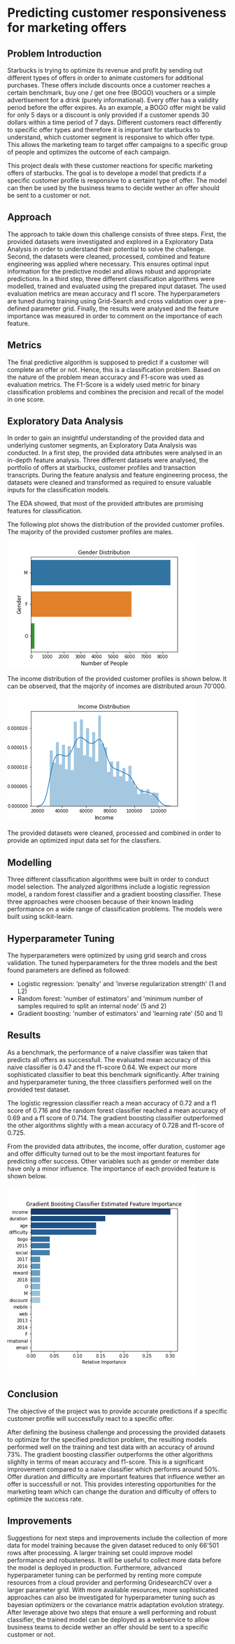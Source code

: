 # Predicting customer responsiveness for marketing offers

## Problem Introduction
Starbucks is trying to optimize its revenue and profit by sending out different types of offers in order to animate customers for additional purchases.
These offers include discounts once a customer reaches a certain benchmark, buy one / get one free (BOGO) vouchers or a simple advertisement for a drink (purely informational).
Every offer has a validity period before the offer expires.
As an example, a BOGO offer might be valid for only 5 days or a discount is only provided if a customer spends 30 dollars within a time period of 7 days.
Different customers react differently to specific offer types and therefore it is important for starbucks to understand, which customer segment is responsive to which offer type.
This allows the marketing team to target offer campaigns to a specific group of people and optimizes the outcome of each campaign.

This project deals with these customer reactions for specific marketing offers of starbucks.
The goal is to develope a model that predicts if a specific customer profile is responsive to a certaint type of offer.
The model can then be used by the business teams to decide wether an offer should be sent to a customer or not.


## Approach
 
The approach to takle down this challenge consists of three steps. First, the provided datasets were investigated and explored in a Exploratory Data Analysis in order to understand their potential to solve the challenge.
Second, the datasets were cleaned, processed, combined and feature engineering was applied where necessary.
This ensures optimal input information for the predictive model and allows robust and appropriate predictions.
In a third step, three different classification algorithms were modelled, trained and evaluated using the prepared input dataset. The used evaluation metrics are mean accuracy and f1 score.
The hyperparameters are tuned during training using Grid-Search and cross validation over a pre-defined parameter grid.
Finally, the results were analysed and the feature importance was measured in order to comment on the importance of each feature.

## Metrics

The final predictive algorithm is supposed to predict if a customer will complete an offer or not. Hence, this is a classification problem. Based on the nature of the problem mean accuracy and F1-score was used as evaluation metrics.
The F1-Score is a widely used metric for binary classification problems and combines the precision and recall of the model in one score.

## Exploratory Data Analysis

In order to gain an insightful understanding of the provided data and underlying customer segments, an Exploratory Data Analysis was conducted.
In a first step, the provided data attributes were analysed in an in-depth feature analysis. Three different datasets were analysed, the portfolio of offers at starbucks, customer profiles and transaction transcripts.
During the feature analysis and feature engineering process, the datasets were cleaned and transformed as required to ensure valuable inputs for the classification models.

The EDA showed, that most of the provided attributes are promising features for classification.


The following plot shows the distribution of the provided customer profiles. The majority of the provided customer profiles are males.

<img src="gender_dist.png">

The income distribution of the provided customer profiles is shown below. It can be observed, that the majority of incomes are distributed aroun 70'000.

<img src="income_dist.png">

The provided datasets were cleaned, processed and combined in order to provide an optimized input data set for the classfiers.

## Modelling

Three different classification algorithms were built in order to conduct model selection. The analyzed algorithms include a logistic regression model, a random forest classifier and a gradient boosting classifier.
These three approaches were choosen because of their known leading performance on a wide range of classification problems.
The models were built using scikit-learn.

## Hyperparameter Tuning

The hyperparameters were optimized by using grid search and cross validation. The tuned hyperparameters for the three models and the best found parameters are defined as followed:

- Logistic regression: 'penalty' and 'inverse regularization strength' (1 and L2)
- Random forest: 'number of estimators' and 'minimum number of samples required to split an internal node' (5 and 2)
- Gradient boosting: 'number of estimators' and 'learning rate' (50 and 1)

## Results
As a benchmark, the performance of a naive classifier was taken that predicts all offers as successfull. The evaluated mean accuracy of this naive classifier is 0.47 and the f1-score 0.64.
We expect our more sophisticated classifier to beat this benchmark significantly.
After training and hyperparameter tuning, the three classifiers performed well on the provided test dataset.

The logistic regression classifier reach a mean accuracy of 0.72 and a f1 score of 0.716 and the random forest classifier reached a mean accuracy of 0.69 and a f1 score of 0.714.
The gradient boosting classifier outperformed the other algorithms slightly with a mean accuracy of 0.728 and f1-score of 0.725.

From the provided data attributes, the income, offer duration, customer age and offer difficulty turned out to be the most important features for predicting offer success.
Other variables such as gender or member date have only a minor influence.
The importance of each provided feature is shown below.

<img src="feature_importance.png">

## Conclusion

The objective of the project was to provide accurate predictions if a specific customer profile will successfully react to a specific offer. 

After defining the business challenge and processing the provided datasets to optimize for the specified prediction problem, the resulting models performed well on the training and test data with an accuracy of around 73%.
The gradient boosting classifier outperforms the other algorithms slighlty in terms of mean accuracy and f1-score.
This is a significant improvement compared to a naive classifier which performs around 50%. 
Offer duration and difficulty are important features that influence wether an offer is successfull or not.
This provides interesting opportunities for the marketing team which can change the duration and difficulty of offers to optimize the success rate.

## Improvements
Suggestions for next steps and improvements include the collection of more data for model training because the given dataset reduced to only 66'501 rows after processing.
A larger training set could improve model performance and robusteness. It will be useful to collect more data before the model is deployed in production.
Furthermore, advanced hyperparameter tuning can be performed by renting more compute resources from a cloud provider and performing GridesearchCV over a larger parameter grid. With more available resources, more sophisticated approaches can also be investigated for hyperparameter tuning such as bayesian optimizers or the covariance matrix adaptation evolution strategy.
After leverage above two steps that ensure a well performing and robust classifier, the trained model can be deployed as a webservice to allow business teams to decide wether an offer should be sent to a specific customer or not.
